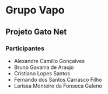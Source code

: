 # Grupo Vapo
## Projeto Gato Net
### Participantes
* Alexandre Camillo Gonçalves
* Bruno Gavarra de Araujo
* Cristiano Lopes Santos
* Fernando dos Santos Carrasco Filho
* Larissa Monteiro da Fonseca Galeno

